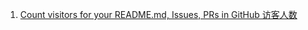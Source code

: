 1. [Count visitors for your README.md, Issues, PRs in GitHub 访客人数](https://visitor-badge.laobi.icu/)
